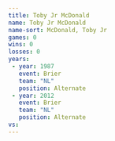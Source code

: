 ```yaml
---
title: Toby Jr McDonald
name: Toby Jr McDonald
name-sort: McDonald, Toby Jr
games: 0
wins: 0
losses: 0
years:
 - year: 1987
   event: Brier
   team: "NL"
   position: Alternate
 - year: 2012
   event: Brier
   team: "NL"
   position: Alternate
vs:
---
```

